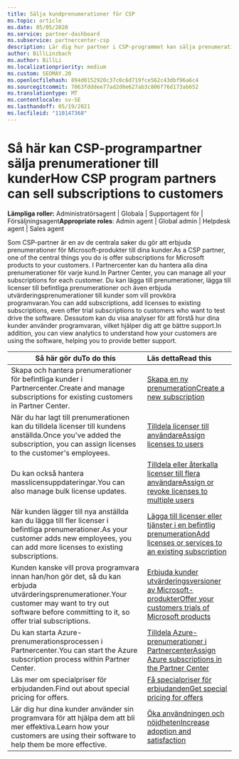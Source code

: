 ```yaml
---
title: Sälja kundprenumerationer för CSP
ms.topic: article
ms.date: 05/05/2020
ms.service: partner-dashboard
ms.subservice: partnercenter-csp
description: Lär dig hur partner i CSP-programmet kan sälja prenumerationer till kunder och hantera dem via Partnercenter.
author: BillLinzbach
ms.author: BillLi
ms.localizationpriority: medium
ms.custom: SEOMAY.20
ms.openlocfilehash: 894d0152920c37c0c6d719fce562c43dbf96a6c4
ms.sourcegitcommit: 7063fdddee77ad2d8e627ab3c806f76d173ab652
ms.translationtype: MT
ms.contentlocale: sv-SE
ms.lasthandoff: 05/19/2021
ms.locfileid: "110147368"
---
```

# <a name="how-csp-program-partners-can-sell-subscriptions-to-customers"></a><span data-ttu-id="719c3-103">Så här kan CSP-programpartner sälja prenumerationer till kunder</span><span class="sxs-lookup"><span data-stu-id="719c3-103">How CSP program partners can sell subscriptions to customers</span></span>

<span data-ttu-id="719c3-104">**Lämpliga roller:** Administratörsagent | Globala | Supportagent för | Försäljningsagent</span><span class="sxs-lookup"><span data-stu-id="719c3-104">**Appropriate roles**: Admin agent | Global admin | Helpdesk agent | Sales agent</span></span>

<span data-ttu-id="719c3-105">Som CSP-partner är en av de centrala saker du gör att erbjuda prenumerationer för Microsoft-produkter till dina kunder.</span><span class="sxs-lookup"><span data-stu-id="719c3-105">As a CSP partner, one of the central things you do is offer subscriptions for Microsoft products to your customers.</span></span> <span data-ttu-id="719c3-106">I Partnercenter kan du hantera alla dina prenumerationer för varje kund.</span><span class="sxs-lookup"><span data-stu-id="719c3-106">In Partner Center, you can manage all your subscriptions for each customer.</span></span> <span data-ttu-id="719c3-107">Du kan lägga till prenumerationer, lägga till licenser till befintliga prenumerationer och även erbjuda utvärderingsprenumerationer till kunder som vill provköra programvaran.</span><span class="sxs-lookup"><span data-stu-id="719c3-107">You can add subscriptions, add licenses to existing subscriptions, even offer trial subscriptions to customers who want to test drive the software.</span></span> <span data-ttu-id="719c3-108">Dessutom kan du visa analyser för att förstå hur dina kunder använder programvaran, vilket hjälper dig att ge bättre support.</span><span class="sxs-lookup"><span data-stu-id="719c3-108">In addition, you can view analytics to understand how your customers are using the software, helping you to provide better support.</span></span>

|<span data-ttu-id="719c3-109">**Så här gör du**</span><span class="sxs-lookup"><span data-stu-id="719c3-109">**To do this**</span></span>   |<span data-ttu-id="719c3-110">**Läs detta**</span><span class="sxs-lookup"><span data-stu-id="719c3-110">**Read this**</span></span>   |
|----------------------|:----------------------|
|<span data-ttu-id="719c3-111">Skapa och hantera prenumerationer för befintliga kunder i Partnercenter.</span><span class="sxs-lookup"><span data-stu-id="719c3-111">Create and manage subscriptions for existing customers in Partner Center.</span></span>|[<span data-ttu-id="719c3-112">Skapa en ny prenumeration</span><span class="sxs-lookup"><span data-stu-id="719c3-112">Create a new subscription</span></span>](create-a-new-subscription.md)|
|<span data-ttu-id="719c3-113">När du har lagt till prenumerationen kan du tilldela licenser till kundens anställda.</span><span class="sxs-lookup"><span data-stu-id="719c3-113">Once you've added the subscription, you can assign licenses to the customer's employees.</span></span>  |[<span data-ttu-id="719c3-114">Tilldela licenser till användare</span><span class="sxs-lookup"><span data-stu-id="719c3-114">Assign licenses to users</span></span>](assign-licenses-to-users.md)|
|<span data-ttu-id="719c3-115">Du kan också hantera masslicensuppdateringar.</span><span class="sxs-lookup"><span data-stu-id="719c3-115">You can also manage bulk license updates.</span></span>   |[<span data-ttu-id="719c3-116">Tilldela eller återkalla licenser till flera användare</span><span class="sxs-lookup"><span data-stu-id="719c3-116">Assign or revoke licenses to multiple users</span></span>](bulk-license-provisioning-for-multiple-users.md)|
|<span data-ttu-id="719c3-117">När kunden lägger till nya anställda kan du lägga till fler licenser i befintliga prenumerationer.</span><span class="sxs-lookup"><span data-stu-id="719c3-117">As your customer adds new employees, you can add more licenses to existing subscriptions.</span></span>   |[<span data-ttu-id="719c3-118">Lägga till licenser eller tjänster i en befintlig prenumeration</span><span class="sxs-lookup"><span data-stu-id="719c3-118">Add licenses or services to an existing subscription</span></span>](add-licenses-or-services-to-an-existing-subscription.md)|
|<span data-ttu-id="719c3-119">Kunden kanske vill prova programvara innan han/hon gör det, så du kan erbjuda utvärderingsprenumerationer.</span><span class="sxs-lookup"><span data-stu-id="719c3-119">Your customer may want to try out software before committing to it, so offer trial subscriptions.</span></span>    |[<span data-ttu-id="719c3-120">Erbjuda kunder utvärderingsversioner av Microsoft-produkter</span><span class="sxs-lookup"><span data-stu-id="719c3-120">Offer your customers trials of Microsoft products</span></span>](offer-your-customers-trials-of-microsoft-products.md)|
|<span data-ttu-id="719c3-121">Du kan starta Azure-prenumerationsprocessen i Partnercenter.</span><span class="sxs-lookup"><span data-stu-id="719c3-121">You can start the Azure subscription process within Partner Center.</span></span>   |[<span data-ttu-id="719c3-122">Tilldela Azure-prenumerationer i Partnercenter</span><span class="sxs-lookup"><span data-stu-id="719c3-122">Assign Azure subscriptions in the Partner Center</span></span>](assign-azure-subscriptions.md)|
|<span data-ttu-id="719c3-123">Läs mer om specialpriser för erbjudanden.</span><span class="sxs-lookup"><span data-stu-id="719c3-123">Find out about special pricing for offers.</span></span>   |[<span data-ttu-id="719c3-124">Få specialpriser för erbjudanden</span><span class="sxs-lookup"><span data-stu-id="719c3-124">Get special pricing for offers</span></span>](get-special-pricing-for-offers.md)|
|<span data-ttu-id="719c3-125">Lär dig hur dina kunder använder sin programvara för att hjälpa dem att bli mer effektiva.</span><span class="sxs-lookup"><span data-stu-id="719c3-125">Learn how your customers are using their software to help them be more effective.</span></span>   | [<span data-ttu-id="719c3-126">Öka användningen och nöjdheten</span><span class="sxs-lookup"><span data-stu-id="719c3-126">Increase adoption and satisfaction</span></span>](increasing-adoption-and-satisfaction.md)   |
